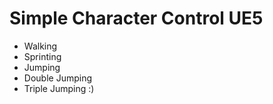 # Simple Character Control UE5
 
- Walking
- Sprinting
- Jumping
- Double Jumping
- Triple Jumping :)
